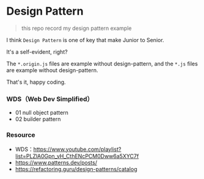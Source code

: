 # Design Pattern

> this repo record my design pattern example

I think `Design Pattern` is one of key that make Junior to Senior.

It's a self-evident, right?


The `*.origin.js` files are example without design-pattern, and the `*.js` files are example without design-pattern.

That's it, happy coding.

### WDS（Web Dev Simplified）

- 01 null object pattern
- 02 builder pattern

### Resource
- WDS：https://www.youtube.com/playlist?list=PLZlA0Gpn_vH_CthENcPCM0Dww6a5XYC7f
- https://www.patterns.dev/posts/
- https://refactoring.guru/design-patterns/catalog
